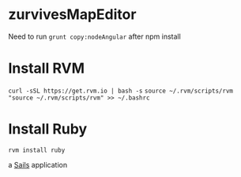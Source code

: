 # zurvivesMapEditor

Need to run `grunt copy:nodeAngular` after npm install

# Install RVM
`curl -sSL https://get.rvm.io | bash -s`
`source ~/.rvm/scripts/rvm`
`"source ~/.rvm/scripts/rvm" >> ~/.bashrc`

# Install Ruby
`rvm install ruby`

a [Sails](http://sailsjs.org) application
